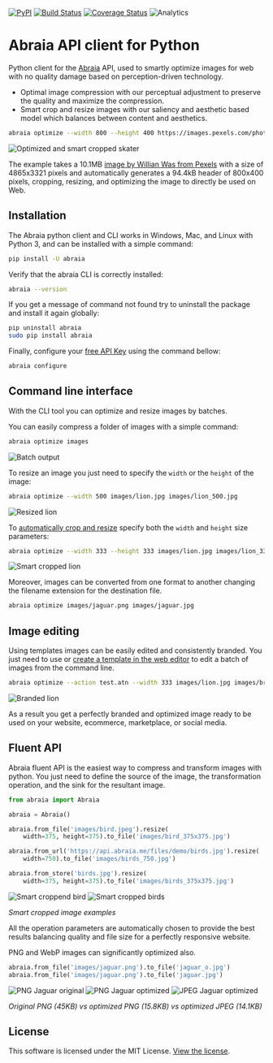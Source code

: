 [![PyPI](https://img.shields.io/pypi/v/abraia.svg)](https://pypi.org/project/abraia/)
[![Build Status](https://travis-ci.org/abraia/abraia-python.svg)](https://travis-ci.org/abraia/abraia-python)
[![Coverage Status](https://coveralls.io/repos/github/abraia/abraia-python/badge.svg)](https://coveralls.io/github/abraia/abraia-python)
![Analytics](https://ga-beacon.appspot.com/UA-108018608-1/github/python?pixel)

# Abraia API client for Python

Python client for the [Abraia](https://abraia.me) API, used to smartly optimize images for web with no quality damage based on perception-driven
technology.

* Optimal image compression with our perceptual adjustment to preserve the quality and maximize the compression.
* Smart crop and resize images with our saliency and aesthetic based model which balances between content and aesthetics.

```sh
abraia optimize --width 800 --height 400 https://images.pexels.com/photos/700948/pexels-photo-700948.jpeg images/skater.jpg
```

![Optimized and smart cropped skater](https://github.com/abraia/abraia-python/raw/master/images/skater.jpg)

The example takes a 10.1MB [image by Willian Was from Pexels](https://www.pexels.com/photo/f-s-flip-700948/) with a size of 4865x3321 pixels and automatically generates a 94.4kB header of 800x400 pixels, cropping, resizing, and optimizing the image to directly be used on Web.

## Installation

The Abraia python client and CLI works in Windows, Mac, and Linux with Python 3, and can be installed with a simple command:

```sh
pip install -U abraia
```

Verify that the abraia CLI is correctly installed:

```sh
abraia --version
```

If you get a message of command not found try to uninstall the package and install it again globally:

```sh
pip uninstall abraia
sudo pip install abraia
```

Finally, configure your [free API Key](https://abraia.me/docs/getting-started)
using the command bellow:

```sh
abraia configure
```

## Command line interface

With the CLI tool you can optimize and resize images by batches.

You can easily compress a folder of images with a simple command:

```sh
abraia optimize images
```

![Batch output](https://github.com/abraia/abraia-python/raw/master/images/batch_output.png)

To resize an image you just need to specify the `width` or the `height` of the image:

```sh
abraia optimize --width 500 images/lion.jpg images/lion_500.jpg
```

![Resized lion](https://github.com/abraia/abraia-python/raw/master/images/lion_500.jpg)

To [automatically crop and resize](https://abraia.me/docs/smart-cropping) specify both the `width` and `height` size parameters:

```sh
abraia optimize --width 333 --height 333 images/lion.jpg images/lion_333x333.jpg
```

![Smart cropped lion](https://github.com/abraia/abraia-python/raw/master/images/lion_333x333.jpg)

Moreover, images can be converted from one format to another changing the filename extension for the destination file.

```sh
abraia optimize images/jaguar.png images/jaguar.jpg
```

## Image editing

Using templates images can be easily edited and consistently branded. You just need to use or [create a template in the web editor](https://abraia.me/console/editor) to edit a batch of images from the command line.

```sh
abraia optimize --action test.atn --width 333 images/lion.jpg images/branded.jpg
```

![Branded lion](https://github.com/abraia/abraia-python/raw/master/images/branded.jpg)

As a result you get a perfectly branded and optimized image ready to be used on your website, ecommerce, marketplace, or social media.

## Fluent API

Abraia fluent API is the easiest way to compress and transform images with python. You just need to define the source of the image, the transformation operation, and the sink for the resultant image.

```python
from abraia import Abraia

abraia = Abraia()

abraia.from_file('images/bird.jpeg').resize(
    width=375, height=375).to_file('images/bird_375x375.jpg')

abraia.from_url('https://api.abraia.me/files/demo/birds.jpg').resize(
    width=750).to_file('images/birds_750.jpg')

abraia.from_store('birds.jpg').resize(
    width=375, height=375).to_file('images/birds_375x375.jpg')
```

![Smart croppend bird](https://github.com/abraia/abraia-python/raw/master/images/bird_375x375.jpeg)
![Smart cropped birds](https://github.com/abraia/abraia-python/raw/master/images/birds_375x375.jpg)

*Smart cropped image examples*

All the operation parameters are automatically chosen to provide the best results balancing quality and file size for a perfectly responsive website.

PNG and WebP images can significantly optimized also.

```python
abraia.from_file('images/jaguar.png').to_file('jaguar_o.jpg')
abraia.from_file('images/jaguar.png').to_file('jaguar.jpg')
```

![PNG Jaguar original](https://github.com/abraia/abraia-python/raw/master/images/jaguar.png)
![PNG Jaguar optimized](https://github.com/abraia/abraia-python/raw/master/images/jaguar_o.png)
![JPEG Jaguar optimized](https://github.com/abraia/abraia-python/raw/master/images/jaguar.jpg)

*Original PNG (45KB) vs optimized PNG (15.8KB) vs optimized JPEG (14.1KB)*

## License

This software is licensed under the MIT License. [View the license](LICENSE).
